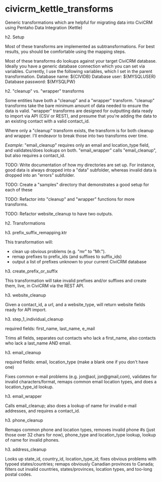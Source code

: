 civicrm_kettle_transforms
=========================

Generic transformations which are helpful for migrating data into CiviCRM using Pentaho Data Integration (Kettle)

h2. Setup

Most of these transforms are implemented as subtransformations.  For best results, you should be comfortable using the mapping steps.

Most of these transforms do lookups against your target CiviCRM database.  Ideally you have a generic database connection which you can set via variables.  Currently, I use the following variables, which I set in the parent transformation.
Database name: ${CIVIDB}
Database user: ${MYSQLUSER}
Database password: ${MYSQLPW}

h2. "cleanup" vs. "wrapper" transforms

Some entities have both a "cleanup" and a "wrapper" transform.  "cleanup" transforms take the bare minimum amount of data needed to ensure the data is valid.  "wrapper" transforms are designed for outputting data ready to import via API (CSV or REST), and presume that you're adding the data to an existing contact with a valid contact_id.

Where only a "cleanup" transform exists, the transform is for both cleanup and wrapper.  I'll endeavor to break those into two transforms over time.

_Example_: "email_cleanup" requires only an email and location_type field, and validates/does lookups on both.  "email_wrapper" calls "email_cleanup", but also requires a contact_id.

TODO: Write documentation of how my directories are set up.  For instance, good data is always dropped into a "data" subfolder, whereas invalid data is dropped into an "errors" subfolder.

TODO: Create a "samples" directory that demonstrates a good setup for each of these

TODO: Refactor into "cleanup" and "wrapper" functions for more transforms.

TODO: Refactor website_cleanup to have two outputs.

h2. Transformations

h3. prefix_suffix_remapping.ktr

This transformation will:
* clean up obvious problems (e.g. "mr" to "Mr.").
* remap prefixes to prefix_ids (and suffixes to suffix_ids)
* output a list of prefixes unknown to your current CiviCRM database

h3. create_prefix_or_suffix

This transformation will take invalid prefixes and/or suffixes and create them, live, in CiviCRM via the REST API.

h3. website_cleanup

Given a contact_id, a url, and a website_type, will return website fields ready for API import.

h3. step_1_individual_cleanup

required fields: first_name, last_name, e_mail

Trims all fields, separates out contacts who lack a first_name, also contacts who lack a last_name AND email.

h3. email_cleanup

required fields: email, location_type (make a blank one if you don't have one)

Fixes common e-mail problems (e.g. jon@aol, jon@gmail,com), validates for invalid characters/format, remaps common email location types, and does a location_type_id lookup.

h3. email_wrapper

Calls email_cleanup; also does a lookup of name for invalid e-mail addresses, and requires a contact_id.

h3. phone_cleanup

Remaps common phone and location types, removes invalid phone #s (just those over 32 chars for now), phone_type and location_type lookup, lookup of name for invalid phones.

h3. address_cleanup

Looks up state_id, country_id, location_type_id; fixes obvious problems with typoed states/countries; remaps obviously Canadian provinces to Canada; filters out invalid countries, states/provinces, location types, and too-long postal codes.
